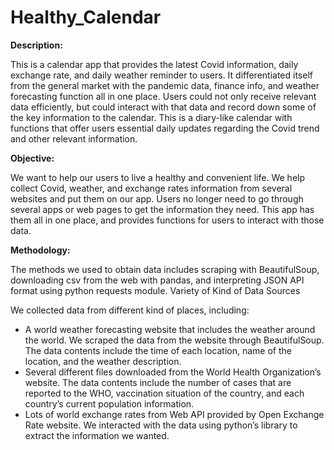 # Healthy_Calendar

<b>Description:</b>

This is a calendar app that provides the latest Covid information, daily exchange rate, and daily weather reminder to users. 
It differentiated itself from the general market with the pandemic data, finance info, and weather forecasting function all in one place. 
Users could not only receive relevant data efficiently, but could interact with that data and record down some of the key information to the calendar. 
This is a diary-like calendar with functions that offer users essential daily updates regarding the Covid trend and other relevant information.

<b>Objective:</b>

We want to help our users to live a healthy and convenient life. We help collect Covid, weather, and exchange rates information from several websites and put them on our app. Users no longer need to go through several apps or web pages to get the information they need. This app has them all in one place, and provides functions for users to interact with those data.

<b>Methodology:</b>

<p>The methods we used to obtain data includes scraping with BeautifulSoup, downloading csv from the web with pandas, and interpreting JSON API format using python requests module.
Variety of Kind of Data Sources</P>
<p>We collected data from different kind of places, including:</p>
<ul>
<li>A world weather forecasting website that includes the weather around the world. We scraped the data from the website through BeautifulSoup. The data contents include the time of each location, name of the location, and the weather description.</li>
<li>Several different files downloaded from the World Health Organization’s website. The data contents include the number of cases that are reported to the WHO, vaccination situation of the country, and each country’s current population information.</li>
<li>Lots of world exchange rates from Web API provided by Open Exchange Rate website. We interacted with the data using python’s library to extract the information we wanted.</li>
</ul>


